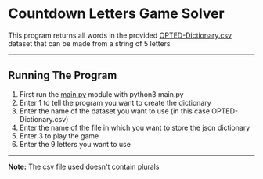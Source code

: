 <h1>Countdown Letters Game Solver</h1>

<p>This program returns all words in the provided <a href="https://github.com/LuRobot15/Countdown-Letters-Game-Solver/blob/master/OPTED-Dictionary.csv">OPTED-Dictionary.csv</a> dataset that can be made from a string of 5 letters</p>

<hr>

<h2>Running The Program</h2>
<ol>
  <li>First run the <a href="https://github.com/LuRobot15/Countdown-Letters-Game-Solver/blob/master/main.py">main.py</a> module with python3 main.py</li>
  <li>Enter 1 to tell the program you want to create the dictionary</li>
  <li>Enter the name of the dataset you want to use (in this case OPTED-Dictionary.csv)</li>
  <li>Enter the name of the file in which you want to store the json dictionary</li>
  <li>Enter 3 to play the game</li>
  <li>Enter the 9 letters you want to use</li>
</ol>

<hr>

<p><b>Note:</b> The csv file used doesn't contain plurals</p>
